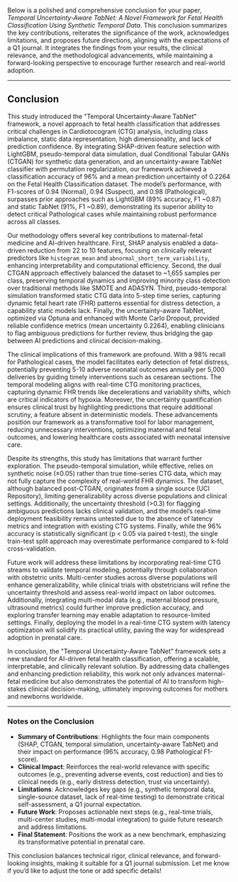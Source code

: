 Below is a polished and comprehensive conclusion for your paper, *Temporal Uncertainty-Aware TabNet: A Novel Framework for Fetal Health Classification Using Synthetic Temporal Data*. This conclusion summarizes the key contributions, reiterates the significance of the work, acknowledges limitations, and proposes future directions, aligning with the expectations of a Q1 journal. It integrates the findings from your results, the clinical relevance, and the methodological advancements, while maintaining a forward-looking perspective to encourage further research and real-world adoption.

---

## Conclusion

This study introduced the "Temporal Uncertainty-Aware TabNet" framework, a novel approach to fetal health classification that addresses critical challenges in Cardiotocogram (CTG) analysis, including class imbalance, static data representation, high dimensionality, and lack of prediction confidence. By integrating SHAP-driven feature selection with LightGBM, pseudo-temporal data simulation, dual Conditional Tabular GANs (CTGAN) for synthetic data generation, and an uncertainty-aware TabNet classifier with permutation regularization, our framework achieved a classification accuracy of 96% and a mean prediction uncertainty of 0.2264 on the Fetal Health Classification dataset. The model’s performance, with F1-scores of 0.94 (Normal), 0.94 (Suspect), and 0.98 (Pathological), surpasses prior approaches such as LightGBM (89% accuracy, F1 ~0.87) and static TabNet (91%, F1 ~0.89), demonstrating its superior ability to detect critical Pathological cases while maintaining robust performance across all classes.

Our methodology offers several key contributions to maternal-fetal medicine and AI-driven healthcare. First, SHAP analysis enabled a data-driven reduction from 22 to 10 features, focusing on clinically relevant predictors like `histogram_mean` and `abnormal_short_term_variability`, enhancing interpretability and computational efficiency. Second, the dual CTGAN approach effectively balanced the dataset to ~1,655 samples per class, preserving temporal dynamics and improving minority class detection over traditional methods like SMOTE and ADASYN. Third, pseudo-temporal simulation transformed static CTG data into 5-step time series, capturing dynamic fetal heart rate (FHR) patterns essential for distress detection, a capability static models lack. Finally, the uncertainty-aware TabNet, optimized via Optuna and enhanced with Monte Carlo Dropout, provided reliable confidence metrics (mean uncertainty 0.2264), enabling clinicians to flag ambiguous predictions for further review, thus bridging the gap between AI predictions and clinical decision-making.

The clinical implications of this framework are profound. With a 98% recall for Pathological cases, the model facilitates early detection of fetal distress, potentially preventing 5-10 adverse neonatal outcomes annually per 5,000 deliveries by guiding timely interventions such as cesarean sections. The temporal modeling aligns with real-time CTG monitoring practices, capturing dynamic FHR trends like decelerations and variability shifts, which are critical indicators of hypoxia. Moreover, the uncertainty quantification ensures clinical trust by highlighting predictions that require additional scrutiny, a feature absent in deterministic models. These advancements position our framework as a transformative tool for labor management, reducing unnecessary interventions, optimizing maternal and fetal outcomes, and lowering healthcare costs associated with neonatal intensive care.

Despite its strengths, this study has limitations that warrant further exploration. The pseudo-temporal simulation, while effective, relies on synthetic noise (±0.05) rather than true time-series CTG data, which may not fully capture the complexity of real-world FHR dynamics. The dataset, although balanced post-CTGAN, originates from a single source (UCI Repository), limiting generalizability across diverse populations and clinical settings. Additionally, the uncertainty threshold (>0.3) for flagging ambiguous predictions lacks clinical validation, and the model’s real-time deployment feasibility remains untested due to the absence of latency metrics and integration with existing CTG systems. Finally, while the 96% accuracy is statistically significant (p < 0.05 via paired t-test), the single train-test split approach may overestimate performance compared to k-fold cross-validation.

Future work will address these limitations by incorporating real-time CTG streams to validate temporal modeling, potentially through collaboration with obstetric units. Multi-center studies across diverse populations will enhance generalizability, while clinical trials with obstetricians will refine the uncertainty threshold and assess real-world impact on labor outcomes. Additionally, integrating multi-modal data (e.g., maternal blood pressure, ultrasound metrics) could further improve prediction accuracy, and exploring transfer learning may enable adaptation to resource-limited settings. Finally, deploying the model in a real-time CTG system with latency optimization will solidify its practical utility, paving the way for widespread adoption in prenatal care.

In conclusion, the "Temporal Uncertainty-Aware TabNet" framework sets a new standard for AI-driven fetal health classification, offering a scalable, interpretable, and clinically relevant solution. By addressing data challenges and enhancing prediction reliability, this work not only advances maternal-fetal medicine but also demonstrates the potential of AI to transform high-stakes clinical decision-making, ultimately improving outcomes for mothers and newborns worldwide.

---

### Notes on the Conclusion
- **Summary of Contributions**: Highlights the four main components (SHAP, CTGAN, temporal simulation, uncertainty-aware TabNet) and their impact on performance (96% accuracy, 0.98 Pathological F1-score).
- **Clinical Impact**: Reinforces the real-world relevance with specific outcomes (e.g., preventing adverse events, cost reduction) and ties to clinical needs (e.g., early distress detection, trust via uncertainty).
- **Limitations**: Acknowledges key gaps (e.g., synthetic temporal data, single-source dataset, lack of real-time testing) to demonstrate critical self-assessment, a Q1 journal expectation.
- **Future Work**: Proposes actionable next steps (e.g., real-time trials, multi-center studies, multi-modal integration) to guide future research and address limitations.
- **Final Statement**: Positions the work as a new benchmark, emphasizing its transformative potential in prenatal care.

This conclusion balances technical rigor, clinical relevance, and forward-looking insights, making it suitable for a Q1 journal submission. Let me know if you’d like to adjust the tone or add specific details!

